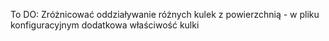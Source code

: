 To DO:
Zróżnicować oddziaływanie różnych kulek z powierzchnią - w pliku konfiguracyjnym dodatkowa właściwość kulki
